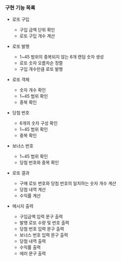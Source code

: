### 구현 기능 목록

- 로또 구입
  - 구입 금액 단위 확인
  - 로또 구입 개수 계산

- 로또 발행
  - 1~45 범위의 중복되지 않는 6개 랜덤 숫자 생성
  - 로또 숫자 오름차순 정렬
  - 구입 개수만큼 로또 발행

- 로또 객체
  - 숫자 개수 확인
  - 1~45 범위 확인
  - 중복 확인

- 당첨 번호
  - 6개의 숫자 구성 확인
  - 1~45 범위 확인
  - 중복 확인

- 보너스 번호
  - 1~45 범위 확인
  - 당첨 번호와 중복 확인

- 로또 결과
  - 구매 로또 번호와 당첨 번호의 일치하는 숫자 개수 계산
  - 당첨 내역 계산
  - 수익률 계산

- 메시지 출력
  - 구입금액 입력 문구 출력
  - 발행 로또 수량 및 번호 출력
  - 당첨 번호 입력 문구 출력
  - 보너스 번호 입력 문구 출력
  - 당첨 내역 출력
  - 수익률 출력
  - 에러 문구 출력